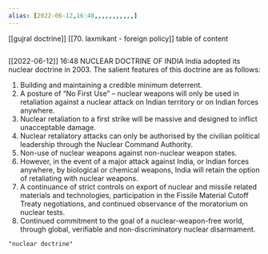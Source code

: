 ```yaml
---
alias: [2022-06-12,16:48,,,,,,,,,,,]
---
```

[[gujral doctrine]] [[70. laxmikant - foreign policy]]
table of content
```toc
```

[[2022-06-12]] 16:48
NUCLEAR DOCTRINE OF INDIA India adopted its nuclear doctrine in 2003. The salient features of this doctrine are as follows:
1. Building and maintaining a credible minimum deterrent.
2. A posture of “No First Use” – nuclear weapons will only be used in retaliation against a nuclear attack on Indian territory or on Indian forces anywhere.
3. Nuclear retaliation to a first strike will be massive and designed to inflict unacceptable damage. 
4. Nuclear retaliatory attacks can only be authorised by the civilian political leadership through the Nuclear Command Authority.
5. Non-use of nuclear weapons against non-nuclear weapon states.
6. However, in the event of a major attack against India, or Indian forces anywhere, by biological or chemical weapons, India will retain the option of retaliating with nuclear weapons.
7. A continuance of strict controls on export of nuclear and missile related materials and technologies, participation in the Fissile Material Cutoff Treaty negotiations, and continued observance of the moratorium on nuclear tests.
8. Continued commitment to the goal of a nuclear-weapon-free world, through global, verifiable and non-discriminatory nuclear disarmament.

```query
"nuclear doctrine"
```